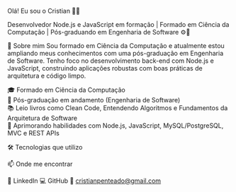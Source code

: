 
  

Olá! Eu sou o Cristian 👨‍💻


  Desenvolvedor Node.js e JavaScript em formação | Formado em Ciência da Computação | Pós-graduando em Engenharia de Software ⚙️🚀



🚀 Sobre mim
Sou formado em Ciência da Computação e atualmente estou ampliando meus conhecimentos com uma pós-graduação em Engenharia de Software. Tenho foco no desenvolvimento back-end com Node.js e JavaScript, construindo aplicações robustas com boas práticas de arquitetura e código limpo.

🎓 Formado em Ciência da Computação  
💼 Pós-graduação em andamento (Engenharia de Software)  
📚 Leio livros como Clean Code, Entendendo Algoritmos e Fundamentos da Arquitetura de Software  
🧠 Aprimorando habilidades com Node.js, JavaScript, MySQL/PostgreSQL, MVC e REST APIs


🛠️ Tecnologias que utilizo

  



📫 Onde me encontrar

🔗 LinkedIn
💻 GitHub
📧 cristianpenteado@gmail.com
